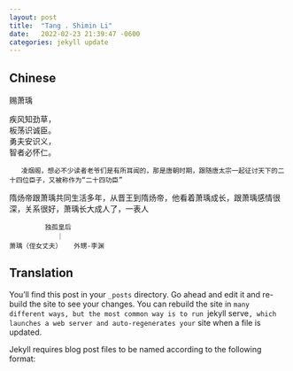 ```yaml
---
layout: post
title:  "Tang . Shimin Li"
date:   2022-02-23 21:39:47 -0600
categories: jekyll update
---
```



## Chinese
赐萧瑀  


疾风知劲草，  
板荡识诚臣。  
勇夫安识义，  
智者必怀仁。  



       凌烟阁，想必不少读者老爷们是有所耳闻的，那是唐朝时期，跟随唐太宗一起征讨天下的二十四位臣子，又被称作为“二十四功臣”
隋炀帝跟萧瑀共同生活多年，从晋王到隋炀帝，他看着萧瑀成长，跟萧瑀感情很深，关系很好，萧瑀长大成人了，一表人

             独孤皇后  
                ｜     
    萧瑀（侄女丈夫）   外甥-李渊


## Translation

You’ll find this post in your `_posts` directory. Go ahead and edit it and re-build the site to see your changes. You can rebuild the site in 
             `many different ways, but the most common way is to run `jekyll serve`, which launches a web server and auto-regenerates your` site when a file is updated.

Jekyll requires blog post files to be named according to the following format:

